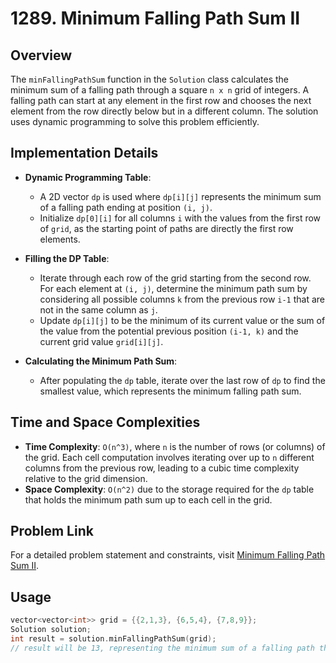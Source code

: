 # 1289. Minimum Falling Path Sum II

## Overview
The `minFallingPathSum` function in the `Solution` class calculates the minimum sum of a falling path through a square `n x n` grid of integers. A falling path can start at any element in the first row and chooses the next element from the row directly below but in a different column. The solution uses dynamic programming to solve this problem efficiently.

## Implementation Details
- **Dynamic Programming Table**:
  - A 2D vector `dp` is used where `dp[i][j]` represents the minimum sum of a falling path ending at position `(i, j)`.
  - Initialize `dp[0][i]` for all columns `i` with the values from the first row of `grid`, as the starting point of paths are directly the first row elements.

- **Filling the DP Table**:
  - Iterate through each row of the grid starting from the second row. For each element at `(i, j)`, determine the minimum path sum by considering all possible columns `k` from the previous row `i-1` that are not in the same column as `j`.
  - Update `dp[i][j]` to be the minimum of its current value or the sum of the value from the potential previous position `(i-1, k)` and the current grid value `grid[i][j]`.

- **Calculating the Minimum Path Sum**:
  - After populating the `dp` table, iterate over the last row of `dp` to find the smallest value, which represents the minimum falling path sum.

## Time and Space Complexities
- **Time Complexity**: `O(n^3)`, where `n` is the number of rows (or columns) of the grid. Each cell computation involves iterating over up to `n` different columns from the previous row, leading to a cubic time complexity relative to the grid dimension.
- **Space Complexity**: `O(n^2)` due to the storage required for the `dp` table that holds the minimum path sum up to each cell in the grid.

## Problem Link
For a detailed problem statement and constraints, visit [Minimum Falling Path Sum II](https://leetcode.com/problems/minimum-falling-path-sum-ii/).

## Usage
```cpp
vector<vector<int>> grid = {{2,1,3}, {6,5,4}, {7,8,9}};
Solution solution;
int result = solution.minFallingPathSum(grid);
// result will be 13, representing the minimum sum of a falling path through the grid.
